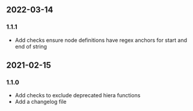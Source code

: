 ## 2022-03-14
### 1.1.1
 * Add checks ensure node definitions have regex anchors for start and end of string

## 2021-02-15
### 1.1.0
 * Add checks to exclude deprecated hiera functions
 * Add a changelog file

